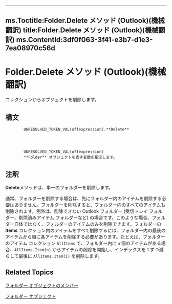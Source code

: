 

---
ms.Toctitle:Folder.Delete メソッド (Outlook)(機械翻訳)
title:Folder.Delete メソッド (Outlook)(機械翻訳)
ms.ContentId:3df0f063-3f41-e3b7-d1e3-7ea08970c56d
---
# Folder.Delete メソッド (Outlook)(機械翻訳)




コレクションからオブジェクトを削除します。

## 構文

            UNRESOLVED_TOKEN_VAL(offexpression).**Delete**




            UNRESOLVED_TOKEN_VAL(offexpression)
            **Folder** オブジェクトを表す変数を指定します。



## 注釈
**Delete**メソッドは、単一のフォルダーを削除します。



通常、フォルダーを削除する場合は、先にフォルダー内のアイテムを削除する必要はありません。フォルダーを削除すると、フォルダー内のすべてのアイテムも削除されます。例外は、削除できない Outlook フォルダー (受信トレイ フォルダー、削除済みアイテム フォルダーなど) の場合です。このような場合、フォルダー自体ではなく、フォルダーのアイテムのみを削除できます。フォルダーの **Items** コレクション内のアイテムをすべて削除するには、フォルダー内の最後のアイテムから順に各アイテムを削除する必要があります。たとえば、フォルダーのアイテム コレクション `AllItems` で、フォルダー内に `n` 個のアイテムがある場合、`AllItems.Item(n)` からアイテムの削除を開始し、インデックスを 1 ずつ減らして最後に `AllItems.Item(1)` を削除します。



## Related Topics

[フォルダー オブジェクトのメンバー](788acd42-377a-1803-7713-50e45086e2d1.md)

[フォルダー オブジェクト](3cf6cda8-6d70-666e-2643-9d9c5b9cacfc.md)




